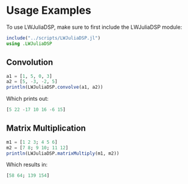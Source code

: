 # Usage Examples

To use LWJuliaDSP, make sure to first include the LWJuliaDSP module:

```julia
include("../scripts/LWJuliaDSP.jl")
using .LWJuliaDSP
```

## Convolution

```julia
a1 = [1, 5, 0, 3]
a2 = [5, -3, -2, 5]
println(LWJuliaDSP.convolve(a1, a2))
```

Which prints out:

```julia
[5 22 -17 10 16 -6 15]
```

## Matrix Multiplication

```julia
m1 = [1 2 3; 4 5 6]
m2 = [7 8; 9 10; 11 12]
println(LWJuliaDSP.matrixMultiply(m1, m2))
```

Which results in:

```julia
[58 64; 139 154]
```
